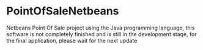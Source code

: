 # PointOfSaleNetbeans
 Netbeans Point Of Sale project using the Java programming language,
 this software is not completely finished and is still in the development stage, for the final application, please wait for the next update
